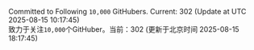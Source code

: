 Committed to Following `10,000` GitHubers. Current: <!-- FOLLOWING_COUNT -->302<!-- FOLLOWING_COUNT --> (Update at UTC <!-- LAST_UPDATED -->2025-08-15 10:17:45<!-- LAST_UPDATED -->)<br>
致力于关注`10,000`个GitHuber。当前：<!-- FOLLOWING_COUNT -->302<!-- FOLLOWING_COUNT --> (更新于北京时间 <!-- LAST_UPDATED_CST -->2025-08-15 18:17:45<!-- LAST_UPDATED_CST -->)
